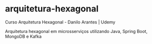 # arquitetura-hexagonal
Curso Arquitetura Hexagonal - Danilo Arantes | Udemy

Arquitetura hexagonal em microsserviços utilizando Java, Spring Boot, MongoDB e Kafka
